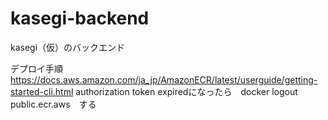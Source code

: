 # kasegi-backend

kasegi（仮）のバックエンド


デプロイ手順
https://docs.aws.amazon.com/ja_jp/AmazonECR/latest/userguide/getting-started-cli.html
authorization token expiredになったら　docker logout public.ecr.aws　する
